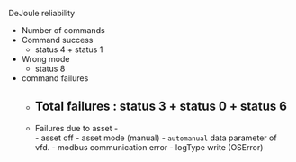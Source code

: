 
DeJoule reliability 
- Number of commands
- Command success 
	- status 4 + status 1
- Wrong mode
	- status 8
- command failures
	- Total failures : status 3 + status 0 + status 6 
		- 
	- Failures due to asset -  
			- asset off
			- asset mode (manual)
				- `automanual` data parameter of vfd.
			- modbus communication error
				- logType write (OSError)
<!--stackedit_data:
eyJoaXN0b3J5IjpbLTE2MTk2Mzg3NDMsMTI5NDg5MDY2MCwtMT
k4NjAzNjg2NywtMjA2ODE1NzUyNyw0OTc4MTg4MTBdfQ==
-->